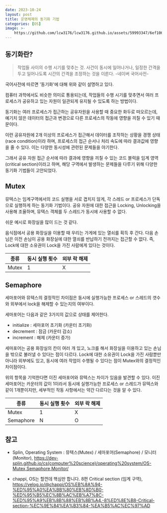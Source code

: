 ```yaml
---
date: 2023-10-24
layout: post
title: 운영체제의 동기화 기법
categories: [OS]
image: >-
    https://github.com/lcw3176/lcw3176.github.io/assets/59993347/6ef106b3-3428-4f4c-accf-b058af6dd6a1
---
```


## 동기화란?

> 작업들 사이의 수행 시기를 맞추는 것. 사건이 동시에 일어나거나, 
> 일정한 간격을 두고 일어나도록 시간의 간격을 조정하는 것을 이른다.
> -네이버 국어사전-

국어사전에 따르면 '동기화'에 대해 위와 같이 설명하고 있다.

컴퓨터 과학에서도 비슷한 의미로 통용되는데, 작업들의 수행 시기를 맞추면서 여러 프로세스가 공유하고 있는 자원이 일관되게 유지될 수 있도록 하는 방법이다.

동기화는 여러 프로세스가 접근하는 공유자원을 사용할 때 중요한 화두로 떠오르는데, 예기치 않은 데이터의 접근과 변경으로 다른 프로세스의 작동에 영향을 끼칠 수 있기 때문이다.

이런 공유자원에 2개 이상의 프로세스가 접근해서 데이터를 조작하는 상황을 경쟁 상태(race condition)이라 하며, 프로세스의 접근 순서나 처리 속도에 따라 결과값에 영향을 줄 수 있다. 이는 다양한 동시성에 관련된 문제들을 야기한다.

그래서 공유 자원 접근 순서에 따라 결과에 영향을 끼칠 수 있는 코드 블럭을 임계 영역(critical section)이라고 하며, 해당 구역에서 발생하는 문제들을 다루기 위해 다양한 동기화 기법들이 고안되었다.

## Mutex

뮤텍스는 임계구역에서의 코드 실행을 서로 겹치지 않게, 각 스레드 or 프로세스가 단독으로 실행하게 하는 동기화 기법이다. 
공유 자원에 대한 접근을 Locking, Unlocking을 사용해 조율하며,
뮤텍스 객체를 두 스레드가 동시에 사용할 수 없다.

쉬운 예시로 화장실을 많이 드는 것 같다.

음식점에서 공용 화장실을 이용할 때 우리는 가게에 있는 열쇠를 획득 후 간다. 
다음 손님은 이전 손님이 공용 화장실에 대한 열쇠를 반납하기 전까지는 접근할 수 없다.
즉, Lock에 대한 소유권이 Lock을 가진 사람에게 있다는 것이다.

|종류|동시 실행 횟수|외부 락 해제|
|---|----|----|
|Mutex|1|X|

## Semaphore

세마포어와 뮤텍스의 결정적인 차이점은 동시에 실행가능한 프로세스 or 스레드의 갯수와 
외부에서 lock을 해제할 수 있는지의 여부이다.

세마포어는 다음과 같은 3가지의 값으로 상태를 제어한다.

- initialize : 세마포어 초기화 (카운터 초기화)
- decrement : 잠금 (카운터 감소)
- increment : 해제 (카운터 증가)

세마포어는 공용 화장실의 칸이 여러 개 있고, 노크를 해서 화장실을 이용하고 있는 손님을 밖으로 불러낼 수 있다는 점이 다르다.
Lock에 대한 소유권이 Lock을 가진 사람뿐만 아니라 외부에도 있고, 동시에 여러 작업이 수행될 수 있다는 점이 Mutex와의 결정적인 차이점이다.

위의 항목을 기억한다면 이진 세마포어와 뮤텍스는 차이가 있음을 발견할 수 있다.
이진 세마포어는 카운터의 값이 1이라서 동시에 실행가능한 프로세스 or 스레드가 뮤텍스와 같이 1개뿐이지만, 
세부적인 작동 사항에서는 약간 다르다는 것을 알 수 있다.

|종류|동시 실행 횟수|외부 락 해제|
|---|----|----|
|Mutex|1|X|
|Semaphore|N|O|


## 참고

- Splin, Operating System : 뮤텍스(Mutex) / 세마포어(Semaphore) / 모니터(Monitor), https://dev-splin.github.io/cs(computer%20science)/operating%20system/OS-Mutex,Semaphore,Monitor/

- chappi, OS는 할껀데 핵심만 합니다. 8편 Critical section (임계 구역), https://velog.io/@chappi/OS%EB%8A%94-%ED%95%A0%EA%BB%80%EB%8D%B0-%ED%95%B5%EC%8B%AC%EB%A7%8C-%ED%95%A9%EB%8B%88%EB%8B%A4.-8%ED%8E%B8-Critical-section-%EC%9E%84%EA%B3%84-%EA%B5%AC%EC%97%AD
